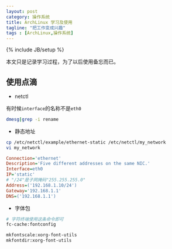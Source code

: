 ```yaml
---
layout: post
category: 操作系统
title: ArchLinux 学习及使用
tagline: "把工作变成兴趣"
tags : [ArchLinux,操作系统]
---
```

{% include JB/setup %}

本文只是记录学习过程，为了以后使用备忘而已。

使用点滴
--------

* netctl

有时候`interface`的名称不是`eth0`

```sh
dmesg|grep -i rename
```

* 静态地址

```sh
cp /etc/netctl/example/ethernet-static /etc/netctl/my_network
vi my_network
```

```cfg
Connection='ethernet'
Description='Five different addresses on the same NIC.'
Interface=eth0
IP='static'
# "/24"是子网掩码"255.255.255.0"
Address=('192.168.1.10/24')
Gateway='192.168.1.1'
DNS=('192.168.1.1')
```

* 字体包

```sh
# 字符终端使用这条命令即可
fc-cache:fontconfig

mkfontscale:xorg-font-utils
mkfontdir:xorg-font-utils
```
